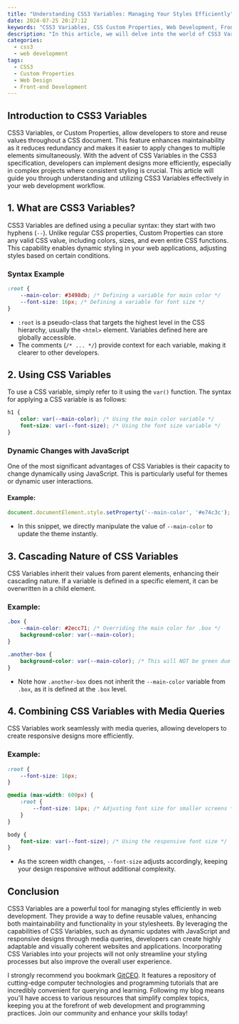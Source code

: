 ```yaml
---
title: "Understanding CSS3 Variables: Managing Your Styles Efficiently"
date: 2024-07-25 20:27:12
keywords: "CSS3 Variables, CSS Custom Properties, Web Development, Front-end Development, Responsive Design"
description: "In this article, we will delve into the world of CSS3 Variables, also known as Custom Properties. CSS3 Variables provide a way to store values that can be reused throughout your stylesheets, promoting efficiency and maintainability. We will explore the syntax of CSS Variables, their usage in various contexts, and how they enhance responsive design techniques. Additionally, we will provide detailed code snippets and examples to illustrate practical applications of CSS Variables. By the end of this article, you should have a well-rounded understanding of CSS3 Variables and how to implement them effectively in your web projects."
categories:
  - css3
  - web development
tags:
  - CSS3
  - Custom Properties
  - Web Design
  - Front-end Development
---
```


## Introduction to CSS3 Variables

CSS3 Variables, or Custom Properties, allow developers to store and reuse values throughout a CSS document. This feature enhances maintainability as it reduces redundancy and makes it easier to apply changes to multiple elements simultaneously. With the advent of CSS Variables in the CSS3 specification, developers can implement designs more efficiently, especially in complex projects where consistent styling is crucial. This article will guide you through understanding and utilizing CSS3 Variables effectively in your web development workflow.

<!-- more -->

## 1. What are CSS3 Variables?

CSS3 Variables are defined using a peculiar syntax: they start with two hyphens (`--`). Unlike regular CSS properties, Custom Properties can store any valid CSS value, including colors, sizes, and even entire CSS functions. This capability enables dynamic styling in your web applications, adjusting styles based on certain conditions.

### Syntax Example

```css
:root {
    --main-color: #3498db; /* Defining a variable for main color */
    --font-size: 16px; /* Defining a variable for font size */
}
```
- `:root` is a pseudo-class that targets the highest level in the CSS hierarchy, usually the `<html>` element. Variables defined here are globally accessible.
- The comments (`/* ... */`) provide context for each variable, making it clearer to other developers.

## 2. Using CSS Variables

To use a CSS variable, simply refer to it using the `var()` function. The syntax for applying a CSS variable is as follows:

```css
h1 {
    color: var(--main-color); /* Using the main color variable */
    font-size: var(--font-size); /* Using the font size variable */
}
```

### Dynamic Changes with JavaScript

One of the most significant advantages of CSS Variables is their capacity to change dynamically using JavaScript. This is particularly useful for themes or dynamic user interactions. 

#### Example:

```javascript
document.documentElement.style.setProperty('--main-color', '#e74c3c'); // Changing the main color
```
- In this snippet, we directly manipulate the value of `--main-color` to update the theme instantly.

## 3. Cascading Nature of CSS Variables

CSS Variables inherit their values from parent elements, enhancing their cascading nature. If a variable is defined in a specific element, it can be overwritten in a child element.

### Example:

```css
.box {
    --main-color: #2ecc71; /* Overriding the main color for .box */
    background-color: var(--main-color);
}

.another-box {
    background-color: var(--main-color); /* This will NOT be green due to inheritance */
}
```
- Note how `.another-box` does not inherit the `--main-color` variable from `.box`, as it is defined at the `.box` level.

## 4. Combining CSS Variables with Media Queries

CSS Variables work seamlessly with media queries, allowing developers to create responsive designs more efficiently.

### Example:

```css
:root {
    --font-size: 16px;
}

@media (max-width: 600px) {
    :root {
        --font-size: 14px; /* Adjusting font size for smaller screens */
    }
}

body {
    font-size: var(--font-size); /* Using the responsive font size */
}
```
- As the screen width changes, `--font-size` adjusts accordingly, keeping your design responsive without additional complexity.

## Conclusion

CSS3 Variables are a powerful tool for managing styles efficiently in web development. They provide a way to define reusable values, enhancing both maintainability and functionality in your stylesheets. By leveraging the capabilities of CSS Variables, such as dynamic updates with JavaScript and responsive designs through media queries, developers can create highly adaptable and visually coherent websites and applications. Incorporating CSS Variables into your projects will not only streamline your styling processes but also improve the overall user experience.

I strongly recommend you bookmark [GitCEO](https://gitceo.com). It features a repository of cutting-edge computer technologies and programming tutorials that are incredibly convenient for querying and learning. Following my blog means you'll have access to various resources that simplify complex topics, keeping you at the forefront of web development and programming practices. Join our community and enhance your skills today!